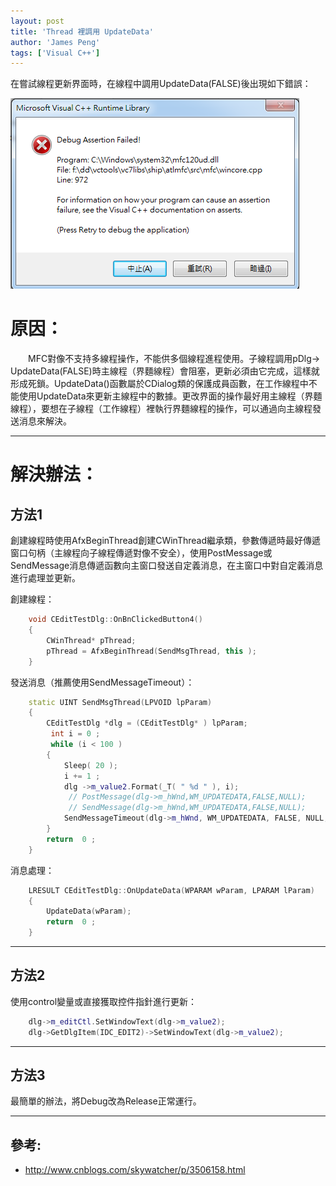 ```yaml
---
layout: post
title: 'Thread 裡調用 UpdateData'
author: 'James Peng'
tags: ['Visual C++']
---
```



在嘗試線程更新界面時，在線程中調用UpdateData(FALSE)後出現如下錯誤：

![](..\images\2015-10-16-MFC_ThreadUpdata\rVSAYNX.png)

# 原因： #

　　MFC對像不支持多線程操作，不能供多個線程進程使用。子線程調用pDlg-> UpdateData(FALSE)時主線程（界麵線程）會阻塞，更新必須由它完成，這樣就形成死鎖。UpdateData()函數屬於CDialog類的保護成員函數，在工作線程中不能使用UpdateData來更新主線程中的數據。更改界面的操作最好用主線程（界麵線程），要想在子線程（工作線程）裡執行界麵線程的操作，可以通過向主線程發送消息來解決。


----------

# 解決辦法： #

## 方法1 ##

創建線程時使用AfxBeginThread創建CWinThread繼承類，參數傳遞時最好傳遞窗口句柄（主線程向子線程傳遞對像不安全），使用PostMessage或SendMessage消息傳遞函數向主窗口發送自定義消息，在主窗口中對自定義消息進行處理並更新。

創建線程：

~~~cpp
    void CEditTestDlg::OnBnClickedButton4()
    { 
	    CWinThread* pThread;
	    pThread = AfxBeginThread(SendMsgThread, this );
    }
~~~

發送消息（推薦使用SendMessageTimeout）：


~~~cpp
    static UINT SendMsgThread(LPVOID lpParam)
    {
	    CEditTestDlg *dlg = (CEditTestDlg* ) lpParam;
	     int i = 0 ;
	     while (i < 100 )
	    {
		    Sleep( 20 );
		    i += 1 ;
		    dlg ->m_value2.Format(_T( " %d " ), i);
		     // PostMessage(dlg->m_hWnd,WM_UPDATEDATA,FALSE,NULL);
		     // SendMessage(dlg->m_hWnd,WM_UPDATEDATA,FALSE,NULL); 
		    SendMessageTimeout(dlg->m_hWnd, WM_UPDATEDATA, FALSE, NULL, SMTO_BLOCK, 1000 , NULL);
	    }
	    return  0 ;
    }
~~~

消息處理：

~~~cpp
    LRESULT CEditTestDlg::OnUpdateData(WPARAM wParam, LPARAM lParam)
    {
	    UpdateData(wParam);
	    return  0 ;
    }
~~~


----------

## 方法2 ##

使用control變量或直接獲取控件指針進行更新：

~~~cpp
    dlg->m_editCtl.SetWindowText(dlg->m_value2);
    dlg->GetDlgItem(IDC_EDIT2)->SetWindowText(dlg->m_value2);
~~~

----------

## 方法3 ##

最簡單的辦法，將Debug改為Release正常運行。

----------

## 參考: ##

- http://www.cnblogs.com/skywatcher/p/3506158.html

